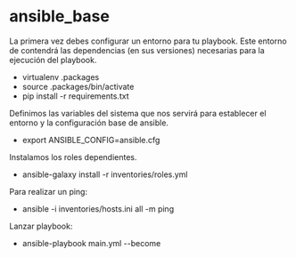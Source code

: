 # ansible_base

La primera vez debes configurar un entorno para tu playbook. Este entorno de contendrá las dependencias (en sus versiones) necesarias para la ejecución del playbook.

- virtualenv .packages
- source .packages/bin/activate
- pip install -r requirements.txt

Definimos las variables del sistema que nos servirá para establecer el entorno y la configuración base de ansible.

- export ANSIBLE_CONFIG=ansible.cfg

Instalamos los roles dependientes.
- ansible-galaxy install -r inventories/roles.yml

Para realizar un ping:
- ansible -i inventories/hosts.ini all -m ping

Lanzar playbook:
- ansible-playbook main.yml --become
